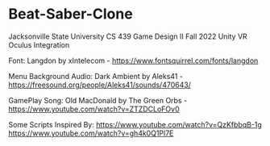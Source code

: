 # Beat-Saber-Clone
Jacksonville State University CS 439 Game Design II Fall 2022 Unity VR Oculus Integration

Font:
Langdon by xIntelecom - https://www.fontsquirrel.com/fonts/langdon

Menu Background Audio:
Dark Ambient by Aleks41 -https://freesound.org/people/Aleks41/sounds/470643/

GamePlay Song:
Old MacDonald by The Green Orbs - https://www.youtube.com/watch?v=ZTZDCLoFOv0

Some Scripts Inspired By:
https://www.youtube.com/watch?v=QzKfbbqB-1g
https://www.youtube.com/watch?v=gh4k0Q1Pl7E
